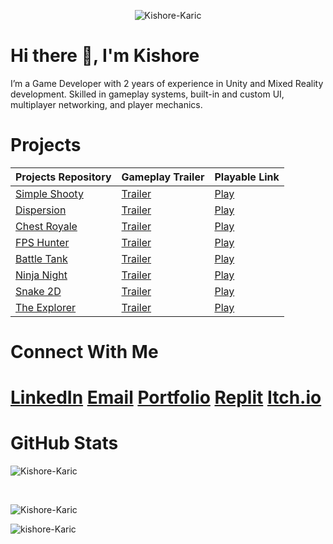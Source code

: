 <p align="center"> <img src="https://komarev.com/ghpvc/?username=Kishore-Karic&label=Profile%20views&color=blue&plastic" alt="Kishore-Karic" /> </p>
<h1> Hi there 👋, I'm Kishore </h1>
I’m a Game Developer with 2 years of experience in Unity and Mixed Reality development. Skilled in gameplay systems, built-in and custom UI, multiplayer networking, and player mechanics.

# Projects
|Projects Repository|Gameplay Trailer|Playable Link|
|-------------------|----------------|-------------|
|[Simple Shooty](https://github.com/Kishore-Karic/Simple-Shooty)|[Trailer](https://youtu.be/6Jqew3rbReQ)|[Play](https://kishore-karic.itch.io/simple-shooty)|
|[Dispersion](https://github.com/Kishore-Karic/Dispersion)|[Trailer](https://youtu.be/QRd7MDeFOuU)|[Play](https://kishore-karic.itch.io/dispersion)|
|[Chest Royale](https://github.com/Kishore-Karic/Clash-Royale-Chest-System)|[Trailer](https://youtu.be/QyO1bi01ajc)|[Play](https://kishore-karic.itch.io/chestroyale)|
|[FPS Hunter](https://github.com/Kishore-Karic/First-Person-Hunter)|[Trailer](https://youtu.be/ifoNC3R2pf4)|[Play](https://kishore-karic.itch.io/fps-hunter)|
|[Battle Tank](https://github.com/Kishore-Karic/battle-tank-game)|[Trailer](https://youtu.be/ygUVJvsPH9Q)|[Play](https://kishore-karic.itch.io/battletank)|
|[Ninja Night](https://github.com/Kishore-Karic/2D-Platformer)|[Trailer](https://youtu.be/aGcYs63sqFc)|[Play](https://kishore-karic.itch.io/ninja-night)|
|[Snake 2D](https://github.com/Kishore-Karic/2D-Snake-Game-Windows-)|[Trailer](https://youtu.be/q7YkF-Fdi9w)|[Play](https://kishore-karic.itch.io/snake-2d)|
|[The Explorer](https://github.com/Kishore-Karic/2D-Platformer-Game)|[Trailer](https://youtu.be/BN6FO8Z64Fo)|[Play](https://kishore-karic.itch.io/the-explorer)|

# Connect With Me
# [LinkedIn](https://www.linkedin.com/in/kishore-m-0859b822a/) [Email](mailto:kishorem.gamedeveloper@gmail.com) [Portfolio](https://kirukishore89.wixsite.com/kishore-game-dev) [Replit](https://replit.com/@KishoreKaric) [Itch.io](https://kishore-karic.itch.io/)

# GitHub Stats
<p>&nbsp;<img align="left" src="https://github-readme-stats.vercel.app/api?username=Kishore-Karic&show_icons=true&locale=en" alt="Kishore-Karic" /></p> <br/>
<p><img align="left" src="https://github-readme-streak-stats.herokuapp.com/?user=Kishore-Karic&" alt="Kishore-Karic" /></p> <br/>
<p><img align="left" src="https://github-readme-stats.vercel.app/api/top-langs?username=Kishore-Karic&show_icons=true&locale=en&layout=compact" alt="kishore-Karic" /></p><!---
Kishore-GameDev/Kishore-GameDev is a ✨ special ✨ repository because its `README.md` (this file) appears on your GitHub profile.
You can click the Preview link to take a look at your changes.
--->

